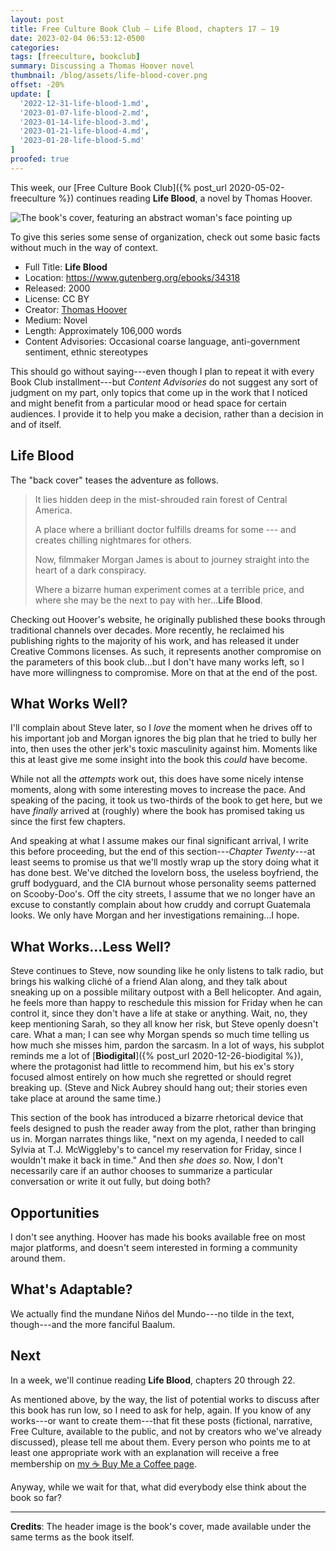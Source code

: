 ```yaml
---
layout: post
title: Free Culture Book Club — Life Blood, chapters 17 – 19
date: 2023-02-04 06:53:12-0500
categories:
tags: [freeculture, bookclub]
summary: Discussing a Thomas Hoover novel
thumbnail: /blog/assets/life-blood-cover.png
offset: -20%
update: [
  '2022-12-31-life-blood-1.md',
  '2023-01-07-life-blood-2.md',
  '2023-01-14-life-blood-3.md',
  '2023-01-21-life-blood-4.md',
  '2023-01-28-life-blood-5.md'
]
proofed: true
---
```


This week, our [Free Culture Book Club]({% post_url 2020-05-02-freeculture %}) continues reading **Life Blood**, a novel by Thomas Hoover.

![The book's cover, featuring an abstract woman's face pointing up](/blog/assets/life-blood-cover.png "Out of the...something or other.")

To give this series some sense of organization, check out some basic facts without much in the way of context.

 * Full Title:  **Life Blood**
 * Location:  <https://www.gutenberg.org/ebooks/34318>
 * Released:  2000
 * License:  CC BY
 * Creator:  [Thomas Hoover](https://www.thomashoover.info/index.htm)
 * Medium:  Novel
 * Length:  Approximately 106,000 words
 * Content Advisories:  Occasional coarse language, anti-government sentiment, ethnic stereotypes

This should go without saying---even though I plan to repeat it with every Book Club installment---but *Content Advisories* do not suggest any sort of judgment on my part, only topics that come up in the work that I noticed and might benefit from a particular mood or head space for certain audiences.  I provide it to help you make a decision, rather than a decision in and of itself.

## Life Blood

The "back cover" teases the adventure as follows.

 > It lies hidden deep in the mist-shrouded rain forest of Central America.
 >
 > A place where a brilliant doctor fulfills dreams for some --- and creates chilling nightmares for others.
 >
 > Now, filmmaker Morgan James is about to journey straight into the heart of a dark conspiracy.
 >
 > Where a bizarre human experiment comes at a terrible price, and where she may be the next to pay with her...**Life Blood**.

Checking out Hoover's website, he originally published these books through traditional channels over decades.  More recently, he reclaimed his publishing rights to the majority of his work, and has released it under Creative Commons licenses.  As such, it represents another compromise on the parameters of this book club...but I don't have many works left, so I have more willingness to compromise.  More on that at the end of the post.

## What Works Well?

I'll complain about Steve later, so I *love* the moment when he drives off to his important job and Morgan ignores the big plan that he tried to bully her into, then uses the other jerk's toxic masculinity against him.  Moments like this at least give me some insight into the book this *could* have become.

While not all the *attempts* work out, this does have some nicely intense moments, along with some interesting moves to increase the pace.  And speaking of the pacing, it took us two-thirds of the book to get here, but we have *finally* arrived at (roughly) where the book has promised taking us since the first few chapters.

And speaking at what I assume makes our final significant arrival, I write this before proceeding, but the end of this section---*Chapter Twenty*---at least seems to promise us that we'll mostly wrap up the story doing what it has done best.  We've ditched the lovelorn boss, the useless boyfriend, the gruff bodyguard, and the CIA burnout whose personality seems patterned on Scooby-Doo's.  Off the city streets, I assume that we no longer have an excuse to constantly complain about how cruddy and corrupt Guatemala looks.  We only have Morgan and her investigations remaining...I hope.

## What Works...Less Well?

Steve continues to Steve, now sounding like he only listens to talk radio, but brings his walking cliché of a friend Alan along, and they talk about sneaking up on a possible military outpost with a Bell helicopter.  And again, he feels more than happy to reschedule this mission for Friday when he can control it, since they don't have a life at stake or anything.  Wait, no, they keep mentioning Sarah, so they all know her risk, but Steve openly doesn't care.  What a man; I can see why Morgan spends so much time telling us how much she misses him, pardon the sarcasm.  In a lot of ways, his subplot reminds me a lot of [**Biodigital**]({% post_url 2020-12-26-biodigital %}), where the protagonist had little to recommend him, but his ex's story focused almost entirely on how much she regretted or should regret breaking up.  (Steve and Nick Aubrey should hang out; their stories even take place at around the same time.)

This section of the book has introduced a bizarre rhetorical device that feels designed to push the reader away from the plot, rather than bringing us in.  Morgan narrates things like, "next on my agenda, I needed to call Sylvia at T.J. McWiggleby's to cancel my reservation for Friday, since I wouldn't make it back in time."  And then *she does so*.  Now, I don't necessarily care if an author chooses to summarize a particular conversation or write it out fully, but doing both?

## Opportunities

I don't see anything.  Hoover has made his books available free on most major platforms, and doesn't seem interested in forming a community around them.

## What's Adaptable?

We actually find the mundane Niños del Mundo---no tilde in the text, though---and the more fanciful Baalum.

## Next

In a week, we'll continue reading **Life Blood**, chapters 20 through 22.

As mentioned above, by the way, the list of potential works to discuss after this book has run low, so I need to ask for help, again.  If you know of any works---or want to create them---that fit these posts (fictional, narrative, Free Culture, available to the public, and not by creators who we've already discussed), please tell me about them.  Every person who points me to at least one appropriate work with an explanation will receive a free membership on [my ☕ Buy Me a Coffee page](https://buymeacoffee.com/jcolag).

Anyway, while we wait for that, what did everybody else think about the book so far?

* * *

**Credits**:  The header image is the book's cover, made available under the same terms as the book itself.

